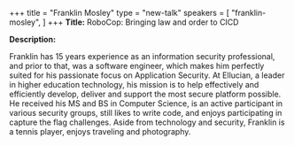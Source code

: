 +++
title = "Franklin Mosley"
type = "new-talk"
speakers = [
        "franklin-mosley",
]
+++
**Title:** RoboCop: Bringing law and order to CICD 

**Description:**

Franklin has 15 years experience as an information security professional, and prior to that, was a software engineer, which makes him perfectly suited for his passionate focus on Application Security. At Ellucian, a leader in higher education technology, his mission is to help effectively and efficiently develop, deliver and support the most secure platform possible. He received his MS and BS in Computer Science, is an active participant in various security groups, still likes to write code, and enjoys participating in capture the flag challenges. Aside from technology and security, Franklin is a tennis player, enjoys traveling and photography.